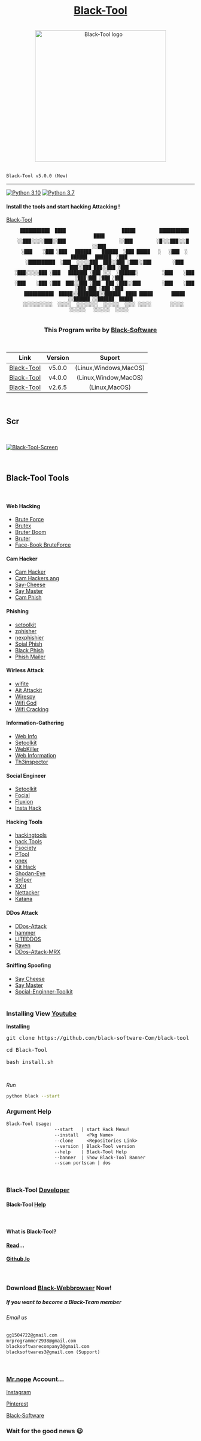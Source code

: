 <!--
Black-Tool v5.0.0
Developer: Sina Meysami
Github-Dev: https://github.com/mrprogrammer2938
Website: https://blacksoftware.ir
Github: https://github.com/black-software-com
Instagram: https://instagram.com/mrprogrammer2938
Pinterest: https://www.pinterest.com/mrprogrammer2938

-->
<center>

# [Black-Tool](https://github.com/black-software-com)
</center>

<br>
<!--
Black-Tool v5.0.0
-->
<link rel='icon' href='https://github.com/black-software-com/Black-Tool/blob/master/Scr/Black_Tool_Logo.png'>
<center>
<a href="https://black-software-com.github.io/Black-Tool" target="_blank">
  <img src="https://github.com/black-software-com/Black-Tool/blob/master/Scr/Black_Tool_Logo.png" width="350" alt="Black-Tool logo">
  </a>
</center><br>


```Black-Tool v5.0.0 (New)```
<hr>

[![Python 3.10](https://img.shields.io/badge/Python-3.10-yellow.svg)](https://www.python.org/downloads/)   [![Python 3.7](https://img.shields.io/static/v1?label=python&message=3.7&color=red)](https://www.python.org/downloads/)

#### Install the tools and start hacking Attacking !

[Black-Tool](https://github.com/black-software-Com/black-tool) 
<br>
<center>

``` 
   ███████████  ████                     █████         ███████████                   ████ 
  ░░███░░░░░███░░███                    ░░███         ░█░░░███░░░█                  ░░███ 
   ░███    ░███ ░███   ██████    ██████  ░███ █████   ░   ░███  ░   ██████   ██████  ░███ 
   ░██████████  ░███  ░░░░░███  ███░░███ ░███░░███        ░███     ███░░███ ███░░███ ░███ 
   ░███░░░░░███ ░███   ███████ ░███ ░░░  ░██████░         ░███    ░███ ░███░███ ░███ ░███ 
   ░███    ░███ ░███  ███░░███ ░███  ███ ░███░░███        ░███    ░███ ░███░███ ░███ ░███ 
   ███████████  █████░░████████░░██████  ████ █████       █████   ░░██████ ░░██████  █████
  ░░░░░░░░░░░  ░░░░░  ░░░░░░░░  ░░░░░░  ░░░░ ░░░░░       ░░░░░     ░░░░░░   ░░░░░░  ░░░░░ 
                                                                                        
```
</center>
<center>

### This Program write by [Black-Software](https://github.com/black-software-Com)
<br>

Link | Version | Suport 
:----:|:-------:|:------:
[Black-Tool](https://github.com/black-software-Com/black-tool) | v5.0.0 | (Linux,Windows,MacOS)
[Black-Tool](https://github.com/mrprogrammer2938/black-tool) | v4.0.0 | (Linux,Window,MacOS)
[Black-Tool](https://github.com/Black-Tool/Black-Tool) | v2.6.5 | (Linux,MacOS)
<br>
</center>

## Scr
<br>

[![Black-Tool-Screen](https://user-images.githubusercontent.com/78996423/132674185-03d48566-aefe-4039-ae91-a4bfa3374ad6.jpeg)](https://github.com/mrprogrammer2938/Black-Tool)

<br>

## Black-Tool Tools
<br>

#### Web Hacking
- [Brute Force](https://github.com/mrprogrammer2938/Brute-Force)
- [Brutex](https://github.com/1N3/BruteX)
- [Bruter Boom](https://github.com/Oseid/FaceBoom)
- [Bruter](https://github.com/AzizKpln/Bruter19)
- [Face-Book BruteForce](https://github.com/IAmBlackHacker/Facebook-BruteForce)

#### Cam Hacker
- [Cam Hacker](https://github.com/mrprogrammer2938/Cam-Hackers)
- [Cam Hackers ang](https://github.com/AngelSecurityTeam/Cam-Hackers)
- [Say-Cheese](https://github.com/keralahackers/saycheese)
- [Say Master](https://github.com/joshkar/SayMaster)
- [Cam Phish](https://github.com/techchipnet/CamPhish)

#### Phishing
- [setoolkit](https://github.com/trustedsec/social-engineer-toolkit)
- [zphisher](https://github.com/htr-tech/zphishe)
- [nexphishier](https://github.com/htr-tech/nexphisher)
- [Soial Phish](https://github.com/xHak9x/SocialPhish)
- [Black Phish](https://github.com/iinc0gnit0/BlackPhish)
- [Phish Mailer](https://github.com/BiZken/PhishMailer)

#### Wirless Attack
- [wifite](https://github.com/derv82/wifite)
- [Ait Attackit](https://github.com/JoyGhoshs/Airattackit)
- [Wirespy](https://github.com/AresS32/wirespy)
- [Wifi God](https://github.com/waseem-sajjad/WifiGod)
- [Wifi Cracking](https://github.com/brannondorsey/wifi-cracking)

#### Information-Gathering
- [Web Info](https://github.com/mrprogrammer2938/Web-Info)
- [Setoolkit](https://github.com/trustedsec/social-engineer-toolkit)
- [WebKiller](https://github.com/ultrasecurity/webkiller)
- [Web Information](https://github.com/zahidin/web-information-gathering)
- [Th3inspector](https://github.com/Moham3dRiahi/Th3inspector)

#### Social Engineer
- [Setoolkit](https://github.com/trustedsec/social-engineer-toolkit)
- [Focial](https://github.com/v2-dev/awesome-social-engineering)
- [Fluxion](https://github.com/FluxionNetwork/fluxion)
- [Insta Hack](https://github.com/fuck3erboy/instahack)

#### Hacking Tools
- [hackingtools](https://github.com/mrprogrammer2938/hackingtools)
- [hack Tools](https://github.com/Z4nzu/hackingtool)
- [Fsociety](https://github.com/Manisso/fsociety)
- [PTool](https://github.com/mrprogrammer2938/PTool)
- [onex](https://github.com/rajkumardusad/onex)
- [Kit Hack](https://github.com/AdrMXR/KitHack)
- [Shodan-Eye](https://github.com/BullsEye0/shodan-eye)
- [Sn1per](https://github.com/1N3/Sn1per)
- [XXH](https://https://github.com/xxh/xxh)
- [Nettacker](https://github.com/OWASP/Nettacke)
- [Katana](https://github.com/TebbaaX/Katana)

#### DDos Attack
- [DDos-Attack](https://github.com/mrprogrammer2938/DDos-Attack)
- [hammer](https://github.com/cyweb/hammer)
- [LITEDDOS](https://github.com/4L13299/LITEDDOS)
- [Raven](https://github.com/Taguar258/Raven-Storm)
- [DDos-Attack-MRX](https://github.com/Ha3MrX/DDos-Attack)

#### Sniffing Spoofing
- [Say Cheese](https://github.com/hangetzzu/saycheese)
- [Say Master](https://github.com/joshkar/SayMaster)
- [Social-Enginner-Toolkit](https://github.com/trustedsec/social-engineer-toolkit)
<br><br>

### Installing View [Youtube](https://youtu.be/qPVos1R05vo)

**Installing**

<pre title="Installing">
git clone https://github.com/black-software-Com/black-tool

cd Black-Tool

bash install.sh
</pre>
<br>

*Run*
``` sh
python black --start
```

### Argument Help
``` txt 
Black-Tool Usage:
                  --start   | start Hack Menu!
                  --install   <Pkg Name>
                  --clone     <Repositories Link>
                  --version | Black-Tool version
                  --help    | Black-Tool Help
                  --banner  | Show Black-Tool Banner
                  --scan portscan | dos
```
<!--
#### Update...
``` bash
cd Update

./update
```
-->
<!--
##### Uninstalling
``` sh
cd ..
rm -r black-tool
```
-->

<br>

### Black-Tool [Developer](https://github.com/mrprogrammer2938/Black-Tool/tree/master/Developer)

#### Black-Tool [Help](https://github.com/mrprogrammer2938/Black-Tool/tree/master/Help)
<br>

#### What is Black-Tool?

#### [Read](https://github.com/mrprogrammer2938/Black-Tool-Read)...

#### [Github.Io](https://mrprogrammer2938.github.io/Black-Tool)
<br>

### Download [Black-Webbrowser](https://github.com/black-software-Com/Black-Webbrowser) Now!

##### If you want to become a Black-Team member

###### Email us

``` txt
gg1504722@gmail.com
mrprogrammer2938@gmail.com
blacksoftwarecompany3@gmail.com
blacksoftwares3@gmail.com (Support)
```
<br>

### [Mr.nope](https://github.com/mrprogrammer2938) Account...

[Instagram](https://instagram.com/programmer2938)

[Pinterest](https://www.pinterest.com/mrprogrammer2938)

[Black-Software](https://github.com/black-software-Com)

### Wait for the good news 😃
<br>

